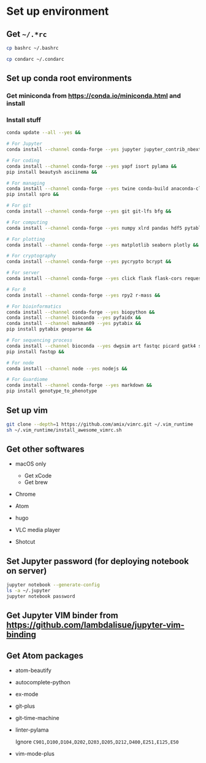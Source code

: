 # Set up environment

## Get `~/.*rc`

```sh
cp bashrc ~/.bashrc

cp condarc ~/.condarc
```

## Set up conda root environments

### Get miniconda from https://conda.io/miniconda.html and install

### Install stuff

```sh
conda update --all --yes &&

# For Jupyter
conda install --channel conda-forge --yes jupyter jupyter_contrib_nbextensions nb_conda &&

# For coding
conda install --channel conda-forge --yes yapf isort pylama &&
pip install beautysh asciinema &&

# For managing
conda install --channel conda-forge --yes twine conda-build anaconda-client pyinstaller &&
pip install spro &&

# For git
conda install --channel conda-forge --yes git git-lfs bfg &&

# For computing
conda install --channel conda-forge --yes numpy xlrd pandas hdf5 pytables scikit-learn scipy statsmodels &&

# For plotting
conda install --channel conda-forge --yes matplotlib seaborn plotly &&

# For cryptography
conda install --channel conda-forge --yes pycrypto bcrypt &&

# For server
conda install --channel conda-forge --yes click flask flask-cors requests &&

# For R
conda install --channel conda-forge --yes rpy2 r-mass &&

# For bioinformatics
conda install --channel conda-forge --yes biopython &&
conda install --channel bioconda --yes pyfaidx &&
conda install --channel makman09 --yes pytabix &&
pip install pytabix geoparse &&

# For sequencing process
conda install --channel bioconda --yes dwgsim art fastqc picard gatk4 seqtk htslib samtools bwa hisat2 kallisto freebayes bcftools snpeff && #manta strekla
pip install fastqp &&

# For node
conda install --channel node --yes nodejs &&

# For Guardiome
conda install --channel conda-forge --yes markdown &&
pip install genotype_to_phenotype
```

## Set up vim

```sh
git clone --depth=1 https://github.com/amix/vimrc.git ~/.vim_runtime
sh ~/.vim_runtime/install_awesome_vimrc.sh
```

## Get other softwares

-   macOS only

    -   Get xCode
    -   Get brew

-   Chrome

-   Atom

-   hugo

-   VLC media player

-   Shotcut

## Set Jupyter password (for deploying notebook on server)

```sh
jupyter notebook --generate-config
ls -a ~/.jupyter
jupyter notebook password
```

## Get Jupyter VIM binder from https://github.com/lambdalisue/jupyter-vim-binding

## Get Atom packages

-   atom-beautify
-   autocomplete-python
-   ex-mode
-   git-plus
-   git-time-machine
-   linter-pylama

    Ignore `C901,D100,D104,D202,D203,D205,D212,D400,E251,E125,E50`

-   vim-mode-plus
